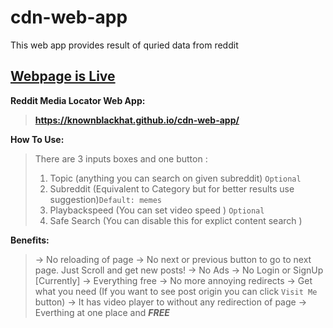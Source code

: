 # cdn-web-app
This web app provides result of quried data from reddit
## [Webpage is Live](https://knownblackhat.github.io/cdn-web-app/)

**Reddit Media Locator Web App:**
> **<https://knownblackhat.github.io/cdn-web-app/>**

**How To Use:**
> There are 3 inputs boxes and one button :
> 1) Topic (anything you can search on given subreddit) `Optional`
> 2) Subreddit (Equivalent to Category but for better results use suggestion)`Default: memes`
> 3) Playbackspeed  (You can set video speed ) `Optional`
> 4) Safe Search (You can disable this for explict content search )

**Benefits:**
> -> No reloading of page
> -> No next or previous button to go to next page. Just Scroll and get new posts!
> -> No Ads
> -> No Login or SignUp [Currently]
> -> Everything free
> -> No more annoying redirects
> -> Get what you need (If you want to see post origin you can click `Visit Me` button)
> -> It has video player to without any redirection of page
> -> Everthing at one place and **_FREE_**
